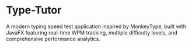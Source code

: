 # Type-Tutor
A modern typing speed test application inspired by MonkeyType, built with JavaFX featuring real-time WPM tracking, multiple difficulty levels, and comprehensive performance analytics.
